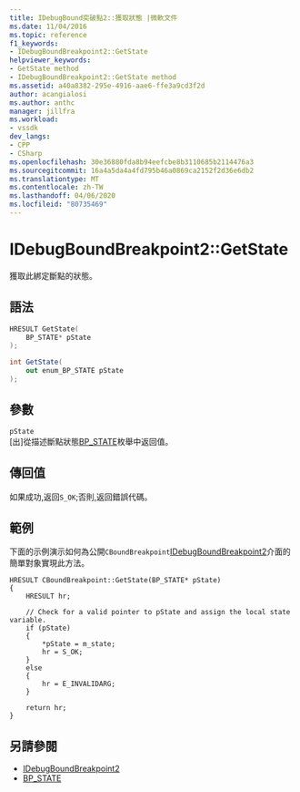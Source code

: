 ```yaml
---
title: IDebugBound突破點2::獲取狀態 |微軟文件
ms.date: 11/04/2016
ms.topic: reference
f1_keywords:
- IDebugBoundBreakpoint2::GetState
helpviewer_keywords:
- GetState method
- IDebugBoundBreakpoint2::GetState method
ms.assetid: a40a8382-295e-4916-aae6-ffe3a9cd3f2d
author: acangialosi
ms.author: anthc
manager: jillfra
ms.workload:
- vssdk
dev_langs:
- CPP
- CSharp
ms.openlocfilehash: 30e36880fda8b94eefcbe8b3110685b2114476a3
ms.sourcegitcommit: 16a4a5da4a4fd795b46a0869ca2152f2d36e6db2
ms.translationtype: MT
ms.contentlocale: zh-TW
ms.lasthandoff: 04/06/2020
ms.locfileid: "80735469"
---
```

# <a name="idebugboundbreakpoint2getstate"></a>IDebugBoundBreakpoint2::GetState
獲取此綁定斷點的狀態。

## <a name="syntax"></a>語法

```cpp
HRESULT GetState( 
    BP_STATE* pState
);
```

```csharp
int GetState( 
    out enum_BP_STATE pState
);
```

## <a name="parameters"></a>參數
`pState`\
[出]從描述斷點狀態[BP_STATE](../../../extensibility/debugger/reference/bp-state.md)枚舉中返回值。

## <a name="return-value"></a>傳回值
如果成功,返回`S_OK`;否則,返回錯誤代碼。

## <a name="example"></a>範例
下面的示例演示如何為公開`CBoundBreakpoint`[IDebugBoundBreakpoint2](../../../extensibility/debugger/reference/idebugboundbreakpoint2.md)介面的簡單對象實現此方法。

```
HRESULT CBoundBreakpoint::GetState(BP_STATE* pState)
{
    HRESULT hr;

    // Check for a valid pointer to pState and assign the local state variable.
    if (pState)
    {
        *pState = m_state;
        hr = S_OK;
    }
    else
    {
        hr = E_INVALIDARG;
    }

    return hr;
}
```

## <a name="see-also"></a>另請參閱
- [IDebugBoundBreakpoint2](../../../extensibility/debugger/reference/idebugboundbreakpoint2.md)
- [BP_STATE](../../../extensibility/debugger/reference/bp-state.md)
